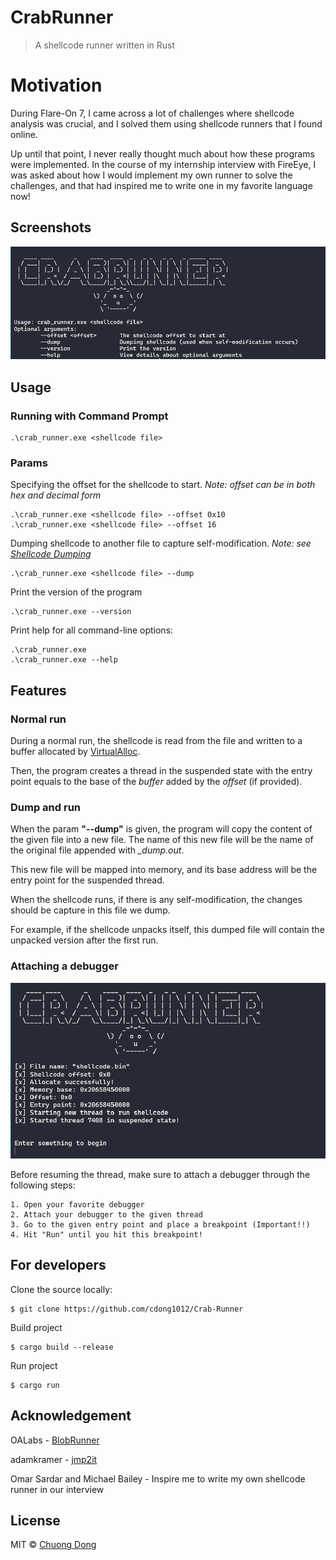 # CrabRunner
> A shellcode runner written in Rust

# Motivation
During Flare-On 7, I came across a lot of challenges where shellcode analysis was crucial, and I solved them using shellcode runners that I found online.


Up until that point, I never really thought much about how these programs were implemented. In the course of my internship interview with FireEye, I was asked about how I would implement my own runner to solve the challenges, and that had inspired me to write one in my favorite language now!


## Screenshots
![](/images/Prompt.PNG)


## Usage


### Running with Command Prompt

    .\crab_runner.exe <shellcode file>

### Params
Specifying the offset for the shellcode to start. 
*Note: offset can be in both hex and decimal form*

    .\crab_runner.exe <shellcode file> --offset 0x10
    .\crab_runner.exe <shellcode file> --offset 16

Dumping shellcode to another file to capture self-modification.
*Note: see [Shellcode Dumping](#dump-and-run)*

    .\crab_runner.exe <shellcode file> --dump

Print the version of the program

    .\crab_runner.exe --version

Print help for all command-line options:

    .\crab_runner.exe
    .\crab_runner.exe --help


## Features

### Normal run

During a normal run, the shellcode is read from the file and written to a buffer allocated by [VirtualAlloc](https://docs.microsoft.com/en-us/windows/win32/api/memoryapi/nf-memoryapi-virtualalloc).


Then, the program creates a thread in the suspended state with the entry point equals to the base of the *buffer* added by the *offset* (if provided).

### Dump and run

When the param **"--dump"** is given, the program will copy the content of the given file into a new file. The name of this new file will be the name of the original file appended with *_dump.out*.


This new file will be mapped into memory, and its base address will be the entry point for the suspended thread.


When the shellcode runs, if there is any self-modification, the changes should be capture in this file we dump.

For example, if the shellcode unpacks itself, this dumped file will contain the unpacked version after the first run.


### Attaching a debugger

![](/images/attach.PNG)

Before resuming the thread, make sure to attach a debugger through the following steps:

    1. Open your favorite debugger
    2. Attach your debugger to the given thread
    3. Go to the given entry point and place a breakpoint (Important!!)
    4. Hit "Run" until you hit this breakpoint!


## For developers

Clone the source locally:

    $ git clone https://github.com/cdong1012/Crab-Runner

Build project

    $ cargo build --release

Run project

    $ cargo run


## Acknowledgement

OALabs - [BlobRunner](https://github.com/OALabs/BlobRunner)

adamkramer - [jmp2it](https://github.com/adamkramer/jmp2it)

Omar Sardar and Michael Bailey - Inspire me to write my own shellcode runner in our interview

## License

MIT © [Chuong Dong](http://chuongdong.com/)